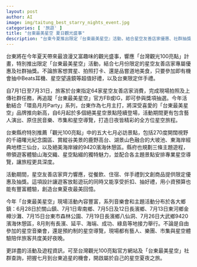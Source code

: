 ```yaml
---
layout: post
author: AI
image: img/taitung_best_starry_nights_event.jpg
categories: [ '旅遊' ]
title: "台東最美星空 夏日觀光盛事"
description: "台東今夏推出限定『台東最美星空』活動，結合星空友善店家優惠、社群抽獎、音樂演出、市集及專業星空導覽，讓旅客以小資預算暢遊山海美景，體驗難忘的星空夏夜。7月全月指定景點與店家同步響應，還有機會抽中Beats耳機及伴手禮，歡迎一同開啟夢幻追星之旅。"
---
```

台東將在今年夏天帶來最浪漫又富趣味的觀光盛事，響應「台灣觀光100亮點」計畫，特別推出限定「台東最美星空」活動，結合七月份限定的星空友善店家專屬優惠及社群抽獎。不論旅客想賞星、拍照打卡、還是品嘗道地美食，只要參加即有機會抽中Beats耳機、星空望遠鏡等超值好禮，以及台東限定伴手禮。

自7月1日至7月31日，旅客於台東指定64家星空友善店家消費，完成現場拍照及上傳社群任務，再追蹤「台東最美星空」官方FB或IG，即可參與獎項抽選。今年活動結合「環島月月Party」系列，台東作為七月主打，將深受喜愛的「台東最美星空」品牌推向新高，自6月起於多個絕美星空景點陸續登場，活動期間更有包含藝人演出、原住民音樂、市集和星空導覽，打造日夜皆精彩的全方位星空旅程。

台東縣府特別推薦「觀光100亮點」中的五大七月必訪景點，包括270度開闊視野的千禧曙光紀念園區、賞縱谷美景的鹿野高台、湖景山色融合的大坡池、東海岸經典地標三仙台，以及絕美海岸線的9420濱海休憩區。縣府也規劃三條主題遊程，帶領遊客體驗山海交織、星空點綴的獨特魅力，並配合各主題景點安排專業星空導覽，讓旅程更具深度。

活動期間，星空友善店家齊力響應，從餐飲、住宿、伴手禮到文創商品提供限定優惠及抽獎。這項設計讓遊客放鬆遊玩的同時又能享受折扣、抽好禮，用小資預算也能有豐富體驗，創造台東夏夜最美回憶。

今年「台東最美星空」現場活動內容豐富，系列音樂會和主題活動分布於各大鄉鎮：6月28日於關山鎮、7月1日卑南鄉、7月5日及12日長濱鄉、7月13日東河鄉金樽沙灘、7月15日台東市森林公園、7月19日長濱鄉八仙洞、7月26日大武鄉9420濱海休憩區，8月則有長濱、延平、海端、成功、綠島等地接力舉行。不論是自由參加的星空音樂會，還是預約制的星空導覽，現場都有藝人、樂團、市集與星空體驗陪伴旅客共度美好夜晚。

更詳盡的活動及遊程資訊，可至台灣觀光100亮點官方網站及「台東最美星空」社群查詢，把握七月到台東追星的機會，開啟屬於自己的星空夏夜之旅。